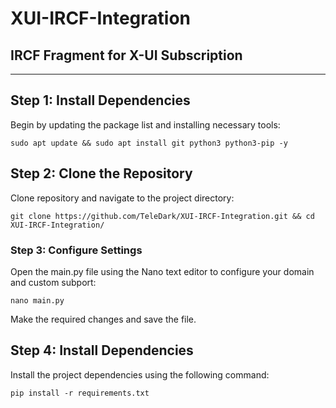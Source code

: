 # XUI-IRCF-Integration
## IRCF Fragment for X-UI Subscription
<hr>

## Step 1: Install Dependencies
Begin by updating the package list and installing necessary tools:
``` 
sudo apt update && sudo apt install git python3 python3-pip -y
```
## Step 2: Clone the Repository
Clone repository and navigate to the project directory:
```
git clone https://github.com/TeleDark/XUI-IRCF-Integration.git && cd XUI-IRCF-Integration/
```
### Step 3: Configure Settings
Open the main.py file using the Nano text editor to configure your domain and custom subport: 
```
nano main.py
```
Make the required changes and save the file.


## Step 4: Install Dependencies
Install the project dependencies using the following command:
```
pip install -r requirements.txt
```
